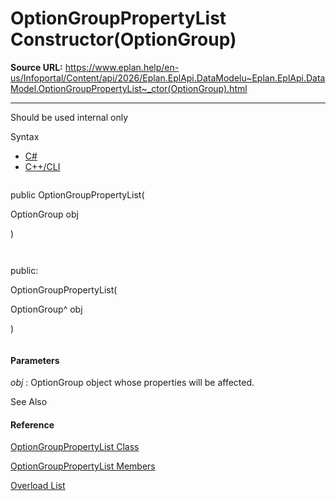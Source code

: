 # OptionGroupPropertyList Constructor(OptionGroup)

**Source URL:** https://www.eplan.help/en-us/Infoportal/Content/api/2026/Eplan.EplApi.DataModelu~Eplan.EplApi.DataModel.OptionGroupPropertyList~_ctor(OptionGroup).html

---

Should be used internal only

Syntax

- [C#](#i-syntax-CS)
- [C++/CLI](#i-syntax-CPP2005)

```
```
public OptionGroupPropertyList( 
   OptionGroup obj
)
```
```

```
```
public:
OptionGroupPropertyList( 
   OptionGroup^ obj
)
```
```

#### Parameters

*obj*
:   OptionGroup object whose properties will be affected.



See Also

#### Reference

[OptionGroupPropertyList Class](Eplan.EplApi.DataModelu~Eplan.EplApi.DataModel.OptionGroupPropertyList.html)
  
[OptionGroupPropertyList Members](Eplan.EplApi.DataModelu~Eplan.EplApi.DataModel.OptionGroupPropertyList_members.html)
  
[Overload List](Eplan.EplApi.DataModelu~Eplan.EplApi.DataModel.OptionGroupPropertyList~_ctor.html)